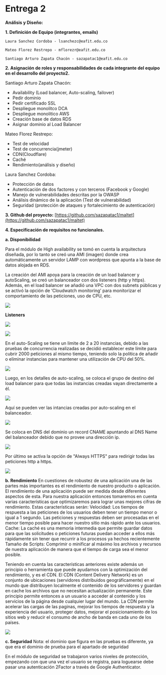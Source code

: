 # Entrega 2
**Análisis y Diseño:**

 **1. Definición de Equipo (integrantes, emails)**
 
	Laura Sanchez Cordoba - lsanchezc@eafit.edu.co
	
	Mateo Florez Restrepo - mflorezr@eafit.edu.co
	
	Santiago Arturo Zapata Chacón - sazapatac1@eafit.edu.co
 
 **2. Asignación de roles y responsabilidades de cada integrante del equipo en el desarrollo del proyecto2.**
 
Santiago Arturo Zapata Chacón:
 - Availability (Load balancer, Auto-scaling, failover)
 - Pedir dominio
 - Pedir certificado SSL
 - Despliegue monolitco DCA
 - Despliegue monolitico AWS
 - Creación base de datos RDS
 - Asignar dominio al Load Balancer
 
Mateo Florez Restrepo:
 - Test de velocidad
 - Test de concurrencia(jmeter)
 - CDN(Cloudflare)
 - Caché
 - Rendimiento(análisis y diseño)

Laura Sanchez Cordoba:
 - Protección de datos
 - Autenticación de dos factores y con terceros (Facebook y Google)
 - Manejo de vulnerabilidades descritas por la OWASP
 - Análisis dinámico de la aplicaciòn (Test de vulnerabilidad) 
 - Seguridad (protección de ataques y fortalecimiento de autenticación)


 **3. Github del proyecto:**
	 [https://github.com/sazapatac1/maltet](https://github.com/sazapatac1/maltet)
	 
**4. Especificación de requisitos no funcionales.**

**a. Disponibilidad**

Para el módulo de High availability se tomó en cuenta la arquitectura diseñada, por lo tanto se creó una AMI (imagen) donde crea automáticamente un servidor LAMP con wordpress que apunta a la base de datos alojada en RDS.

La creación del AMI apoya para la creación de un load balancer y autoScaling, se creó un balanceador con dos listeners (http y https). Además, en el load balancer se añadió una VPC con dos subnets públicas y se activó la opción de ‘Cloudwatch monitoring’ para monitorizar el comportamiento de las peticiones, uso de CPU, etc.

**![](https://lh5.googleusercontent.com/v7cJifC-Tm3Gn9dE3ERIf7RIu7jMPErn8Fv51Lz-w1bTiWeYXu7pS9sSU7CkDmKn8A1uUNmGMp_U-NuVH9rH5pfEpshWldH97kJZb5lqJvv_LeRLLfMlEeh0kL1WTaagfnLo2XU7)**

**Listeners**

**![](https://lh3.googleusercontent.com/oZAsKDUehAGRmapx6SbpZMkfttkDHuqZsWTjPgKI5PcPSC2LFvjkzmReS9SxT1OHYdGbMCaNfz5uiRC_TbmmMCyXJBW_qtdukzaHQp2eXuN-0_Kg6bKUlyR7pt_5vYy4QAwQ8FKq)**

**![](https://lh6.googleusercontent.com/uvMYcJIyWJXhiP1j2mggVCA_aKWXgMuIU87Vcyti3m5klxRTi0qUDOpzAyv6rZshkUVYVcqxICcOrboQWygAZMJFxElSE64ckNgFHhyBzlRwQhVnU7fVliDSAbpsy8fGeoRsEfMo)**

En el auto-Scaling se tiene un limite de 2 a 20 instancias, debido a las pruebas de concurrencia realizadas se decidió establecer este límite para cubrir 2000 peticiones al mismo tiempo, teniendo solo la politica de añadir o eliminar instancias para mantener una utilización de CPU del 50%.

**![](https://lh5.googleusercontent.com/OiHZys3FKCgWYm5XotqP3kukoe_GClAJ7Xlqp8ZqhpdwDkn5UANHfqu2kpHY2-o3s6oyKgIZ72uhzlLKJWBkGjigLM8e0sJ7PE_Pjuq5uI-D23dKjdA_I9S1406szDh6UVaLGIQq)**

Luego, en los detalles de auto-scaling, se coloca el grupo de destino del load balancer para que todas las instancias creadas vayan directamente a él.


**![](https://lh3.googleusercontent.com/jSpVSe4a3zKqsS9EhbZsZ0MoHOwHSdbzRfGv34mKCIxp9RSmL0IchW03Pz5b8qCTsuWsXH88kq4BmFwk0DqoV1rkAVFOBneDcKEpZt_2lKeUzq2T0bRP3GxMi7tIqdSG2JwIpzSi)**

Aquí se pueden ver las intancias creadas por auto-scaling en el balanceador.

**![](https://lh4.googleusercontent.com/eKwXgbDyFCYY1TiZVxI09Sr8zRZ2VamRLi63WLsLEKjfJvUUFPx46aN1PX7z7VgTyDyYzWXYSRK1YypQ7d-lPqpeS8zkECNTl44klG19qRfldyVrC7bc-VKV9M7m7NTMl7lAY4A-)**

Se coloca en DNS del dominio un record CNAME apuntando al DNS Name del balanceador debido que no provee una dirección ip.

**![](https://lh6.googleusercontent.com/3iteCB_-hZjfqzT8073csiJS4PYrnXMRyfPrkvXX8gFuKdC2AD4dPBI57VTu4QQpF-0XftqpUNQ26IhWxNBeFet3E9zCzxWlzwju57DeTM9FhwdVT9XwZTx-hIdvSOoJjEur4MD0)**

Por último se activa la opción de "Always HTTPS" para redirigir todas las peticiones http a https.

**![](https://lh6.googleusercontent.com/XM5p-pTW9MNfZfRREHijJhn4I7GgHOqjOcwec1JE8W642ZAffwpTiJ5lAypYGaQePOn2rdhjsZvlN6i8AP2xLaqTPN5WJYt2Kwvtaz-kYyC-WSfiJ2KFrWkHuSeSX4HqC3PXO90i)**

**b. Rendimiento**
En cuestiones de robustez de una aplicación una de las partes más importantes es el rendimiento de nuestro producto o aplicación. El rendimiento de una aplicación puede ser medida desde diferentes aspectos de esta. Para nuestra aplicación entonces tomaremos en cuenta varias características que optimizaremos para lograr unas mejores cifras de rendimiento. Estas características serán:
Velocidad: Los tiempos de respuesta a las peticiones de los usuarios deben tener un tiempo menor o igual a 1 segundo. Las peticiones y respuestas deben ser procesadas en el menor tiempo posible para hacer nuestro sitio más rápido ante los usuarios.
Cache: La caché es una memoria intermedia que permite guardar datos para que las solicitudes o peticiones futuras puedan acceder a ellos más rápidamente sin tener que recurrir a los procesos ya hechos recientemente 
Tamaño de Scripts: Comprimir o minificar al máximo los archivos y recursos de nuestra aplicación de manera que el tiempo de carga sea el menor posible.

Teniendo en cuenta las características anteriores existe además un principio o herramienta que puede ayudarnos con la optimización del rendimiento, y es el CDN.
El CDN (Content Delivery Network) es un conjunto de ubicaciones (servidores distribuidos geográficamente) en el mundo que distribuyen localmente el contenido de los servidores y guardan en cache los archivos que no necesitan actualización permanente.  Este principio permite entonces a un usuario a acceder al contenido y los servicios de la página desde cualquier lugar del mundo.
La CDN permite acelerar las cargas de las paginas, mejorar los tiempos de respuesta y la experiencia del usuario, proteger datos, mejorar el posicionamiento de los sitios web y reducir el consumo de ancho de banda en cada uno de los países.  

**![](https://assets.digitalocean.com/articles/CDN/CDN.png)**

**c. Seguridad**
Nota: el dominio que figura en las pruebas es diferente, ya que era el dominio de prueba para el apartado de seguridad

En el módulo de seguridad se trabajaron varios niveles de protección, empezando con que una vez el usuario se registra, para loguearse debe pasar una autenticación 2Factor a través de Google Authenticator.
